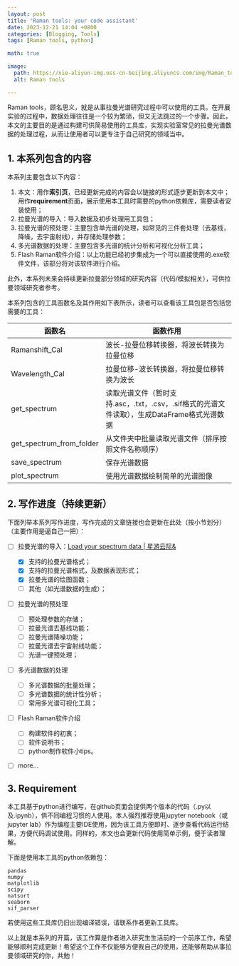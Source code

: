 ```yaml
---
layout: post
title: 'Raman tools: your code assistant'
date: 2023-12-21 14:04 +0800
categories: [Blogging, Tools]
tags: [Raman tools, python]

math: true

image:
  path: https://xie-aliyun-img.oss-cn-beijing.aliyuncs.com/img/Raman_tools_0.jpg
  alt: Raman tools

---
```




Raman tools，顾名思义，就是从事拉曼光谱研究过程中可以使用的工具。在开展实验的过程中，数据处理往往是一个较为繁琐，但又无法跳过的一个步骤。因此，本文的主要目的是通过构建可供简易使用的工具库，实现实验室常见的拉曼光谱数据的处理过程，从而让使用者可以更专注于自己研究的领域当中。

## 1. 本系列包含的内容

本系列主要包含以下内容：

1. 本文：用作**索引页**，已经更新完成的内容会以链接的形式逐步更新到本文中；用作**requirement**页面，展示使用本工具时需要的python依赖库，需要读者安装使用；
2. 拉曼光谱的导入：导入数据及初步处理用工具包；
3. 拉曼光谱的预处理：主要包含单光谱的处理，如常见的三件套处理（去基线，降噪，去宇宙射线），并存储处理参数；
4. 多光谱数据的处理：主要包含多光谱的统计分析和可视化分析工具；
5. Flash Raman软件介绍：以上功能已经初步集成为一个可以直接使用的.exe软件文件，该部分将对该软件进行介绍。

此外，本系列未来会持续更新拉曼部分领域的研究内容（代码/模拟相关），可供拉曼领域研究者参考。

本系列包含的工具函数名及其作用如下表所示，读者可以查看该工具包是否包括您需要的工具：

| 函数名                   | 函数作用                                                     |
| ------------------------ | ------------------------------------------------------------ |
| Ramanshift_Cal           | 波长-拉曼位移转换器，将波长转换为拉曼位移                    |
| Wavelength_Cal           | 拉曼位移-波长转换器，将拉曼位移转换为波长                    |
| get_spectrum             | 读取光谱文件（暂时支持.asc，.txt，.csv，.sif格式的光谱文件读取），生成DataFrame格式光谱数据 |
| get_spectrum_from_folder | 从文件夹中批量读取光谱文件（排序按照文件名称顺序）           |
| save_spectrum            | 保存光谱数据                                                 |
| plot_spectrum            | 使用光谱数据绘制简单的光谱图像                               |

## 2. 写作进度（持续更新）

下面列举本系列写作进度，写作完成的文章链接也会更新在此处（按小节划分）（主要作用是逼自己一把）：

- [ ] 拉曼光谱的导入：[Load your spectrum data | 星游云际&](https://xiehaoqiang.github.io/posts/load-your-spectrum-data/)

  - [x] 支持的拉曼光谱格式；
  - [x] 支持的拉曼光谱格式，及数据表现形式；
  - [x] 拉曼光谱的绘图函数；
  - [ ] 其他（如光谱数据的生成）；
  
- [ ] 拉曼光谱的预处理
  - [ ] 预处理参数的存储；
  - [ ] 拉曼光谱去基线功能；
  - [ ] 拉曼光谱降噪功能；
  - [ ] 拉曼光谱去宇宙射线功能；
  - [ ] 光谱一键预处理；
  
- [ ] 多光谱数据的处理
  - [ ] 多光谱数据的批量处理；
  - [ ] 多光谱数据的统计性分析；
  - [ ] 常用多光谱可视化工具；
  
- [ ] Flash Raman软件介绍
  - [ ] 构建软件的初衷；
  - [ ] 软件说明书；
  - [ ] python制作软件小tips。
  
- [ ] more...

## 3. Requirement

本工具基于python进行编写，在github页面会提供两个版本的代码（.py以及.ipynb），供不同编程习惯的人使用。本人强烈推荐使用jupyter notebook（或jupyter lab）作为编程主要IDE使用，因为该工具方便即时、逐步查看代码运行结果，方便代码调试使用。同样的，本文也会更新代码使用简单示例，便于读者理解。

下面是使用本工具的python依赖包：

```
pandas
numpy
matplotlib
scipy
natsort
seaborn
sif_parser
```

若使用这些工具库仍旧出现编译错误，请联系作者更新工具库。



以上就是本系列的开篇，该工作算是作者进入研究生生活前的一个前序工作，希望能够顺利完成更新！希望这个工作不仅能够方便我自己的使用，还能够帮助从事拉曼领域研究的你，共勉！
